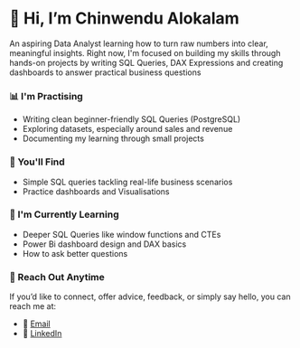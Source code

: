 
# 👋 Hi, I’m Chinwendu Alokalam
An aspiring Data Analyst learning how to turn raw numbers into clear, meaningful insights.
Right now, I'm focused on building my skills through hands-on projects by writing SQL Queries, DAX Expressions and creating dashboards to answer practical business questions

### 📊 I'm Practising
- Writing clean beginner-friendly SQL Queries (PostgreSQL)
- Exploring datasets, especially around sales and revenue
- Documenting my learning through small projects

### 📕 You'll Find 
- Simple SQL queries tackling real-life business scenarios
- Practice dashboards and Visualisations

### 🌱 I'm Currently Learning 
- Deeper SQL Queries like window functions and CTEs
- Power Bi dashboard design and DAX basics
- How to ask better questions

### 📮 Reach Out Anytime 
If you’d like to connect, offer advice, feedback, or simply say hello, you can reach me at:
- 📧 [Email](mailto:chinwendualokalam@gmail.com)
- 💼 [LinkedIn](https://www.linkedin.com/in/chinwendu-alokalam-11a3aa348/)
